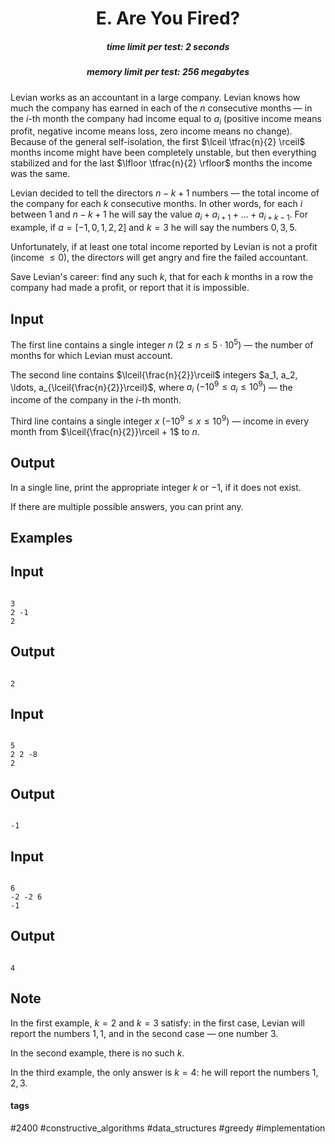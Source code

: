 <h1 style='text-align: center;'> E. Are You Fired?</h1>

<h5 style='text-align: center;'>time limit per test: 2 seconds</h5>
<h5 style='text-align: center;'>memory limit per test: 256 megabytes</h5>

Levian works as an accountant in a large company. Levian knows how much the company has earned in each of the $n$ consecutive months — in the $i$-th month the company had income equal to $a_i$ (positive income means profit, negative income means loss, zero income means no change). Because of the general self-isolation, the first $\lceil \tfrac{n}{2} \rceil$ months income might have been completely unstable, but then everything stabilized and for the last $\lfloor \tfrac{n}{2} \rfloor$ months the income was the same.

Levian decided to tell the directors $n-k+1$ numbers — the total income of the company for each $k$ consecutive months. In other words, for each $i$ between $1$ and $n-k+1$ he will say the value $a_i + a_{i+1} + \ldots + a_{i + k - 1}$. For example, if $a=[-1, 0, 1, 2, 2]$ and $k=3$ he will say the numbers $0, 3, 5$.

Unfortunately, if at least one total income reported by Levian is not a profit (income $\le 0$), the directors will get angry and fire the failed accountant.

Save Levian's career: find any such $k$, that for each $k$ months in a row the company had made a profit, or report that it is impossible.

## Input

The first line contains a single integer $n$ ($2 \le n \le 5\cdot 10^5$) — the number of months for which Levian must account.

The second line contains $\lceil{\frac{n}{2}}\rceil$ integers $a_1, a_2, \ldots, a_{\lceil{\frac{n}{2}}\rceil}$, where $a_i$ ($-10^9 \le a_i \le 10^9$) — the income of the company in the $i$-th month.

Third line contains a single integer $x$ ($-10^9 \le x \le 10^9$) — income in every month from $\lceil{\frac{n}{2}}\rceil + 1$ to $n$.

## Output

In a single line, print the appropriate integer $k$ or $-1$, if it does not exist.

If there are multiple possible answers, you can print any.

## Examples

## Input


```

3
2 -1
2

```
## Output


```

2
```
## Input


```

5
2 2 -8
2

```
## Output


```

-1
```
## Input


```

6
-2 -2 6
-1

```
## Output


```

4
```
## Note

In the first example, $k=2$ and $k=3$ satisfy: in the first case, Levian will report the numbers $1, 1$, and in the second case — one number $3$.

In the second example, there is no such $k$.

In the third example, the only answer is $k=4$: he will report the numbers $1,2,3$.



#### tags 

#2400 #constructive_algorithms #data_structures #greedy #implementation 